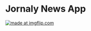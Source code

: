 # Jornaly News App

<a href="https://imgflip.com/gif/3n8aio"><img src="https://i.imgflip.com/3n8aio.gif" title="made at imgflip.com"/></a>

